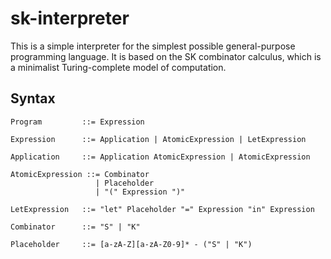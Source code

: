 # sk-interpreter

This is a simple interpreter for the simplest possible general-purpose programming language. It is based on the SK combinator calculus, which is a minimalist Turing-complete model of computation.

## Syntax

```
Program         ::= Expression

Expression      ::= Application | AtomicExpression | LetExpression

Application     ::= Application AtomicExpression | AtomicExpression

AtomicExpression ::= Combinator
                   | Placeholder
                   | "(" Expression ")"

LetExpression   ::= "let" Placeholder "=" Expression "in" Expression

Combinator      ::= "S" | "K"

Placeholder     ::= [a-zA-Z][a-zA-Z0-9]* - ("S" | "K")

```
